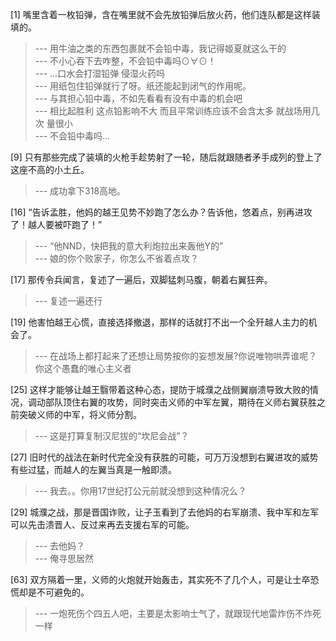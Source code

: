 
[1] 嘴里含着一枚铅弹，含在嘴里就不会先放铅弹后放火药，他们连队都是这样装填的。
>--- 用牛油之类的东西包裹就不会铅中毒，我记得姬夏就这么干的<br>
>--- 不小心吞下去咋整，不会铅中毒吗⊙∀⊙！<br>
>--- ...口水会打湿铅弹 侵湿火药吗<br>
>--- 用纸包住铅弹就行了呀。纸还能起到闭气的作用呢。<br>
>--- 与其担心铅中毒，不如先看看有没有中毒的机会吧<br>
>--- 相比起胜利  这点铅影响不大  而且平常训练应该不会含太多  就战场用几次  量很小<br>
>--- 不会铅中毒吗...<br>

[9] 只有那些完成了装填的火枪手趁势射了一轮，随后就跟随者矛手成列的登上了这座不高的小土丘。
>--- 成功拿下318高地。<br>

[16] “告诉孟胜，他妈的越王见势不妙跑了怎么办？告诉他，悠着点，别再进攻了！越人要被吓跑了！”
>--- “他NND，快把我的意大利炮拉出来轰他Y的”<br>
>--- 娘的你个败家子，你怎么不省着点攻？<br>

[17] 那传令兵闻言，复述了一遍后，双脚猛刺马腹，朝着右翼狂奔。
>--- 复述一遍还行<br>

[19] 他害怕越王心慌，直接选择撤退，那样的话就打不出一个全歼越人主力的机会了。
>--- 在战场上都打起来了还想让局势按你的妄想发展?你说唯物哄弄谁呢？你这个愚蠢的唯心主义者<br>

[25] 这样才能够让越王翳带着这种心态，提防于城濮之战侧翼崩溃导致大败的情况，调动部队顶住右翼的攻势，同时突击义师的中军左翼，期待在义师右翼获胜之前突破义师的中军，将义师分割。
>--- 这是打算复制汉尼拔的“坎尼会战”？<br>

[27] 旧时代的战法在新时代完全没有获胜的可能，可万万没想到右翼进攻的威势有些过猛，而越人的左翼当真是一触即溃。
>--- 我去。。你用17世纪打公元前就没想到这种情况么？<br>

[29] 城濮之战，那是晋国诈败，让子玉看到了去他妈的右军崩溃、我中军和左军可以先击溃晋人、反过来再去支援右军的可能。
>--- 去他妈？<br>
>--- 俺寻思居然<br>

[63] 双方隔着一里，义师的火炮就开始轰击，其实死不了几个人，可是让士卒恐慌却是不可避免的。
>--- 一炮死伤个四五人吧，主要是太影响士气了，就跟现代地雷炸伤不炸死一样<br>
